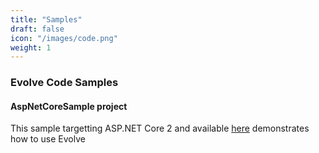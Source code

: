 ```yaml
---
title: "Samples"
draft: false
icon: "/images/code.png"
weight: 1
---
```


### Evolve Code Samples

#### AspNetCoreSample project

This sample targetting ASP.NET Core 2 and available [here](https://github.com/lecaillon/Evolve/tree/master/samples/AspNetCoreSample) demonstrates how to use Evolve
